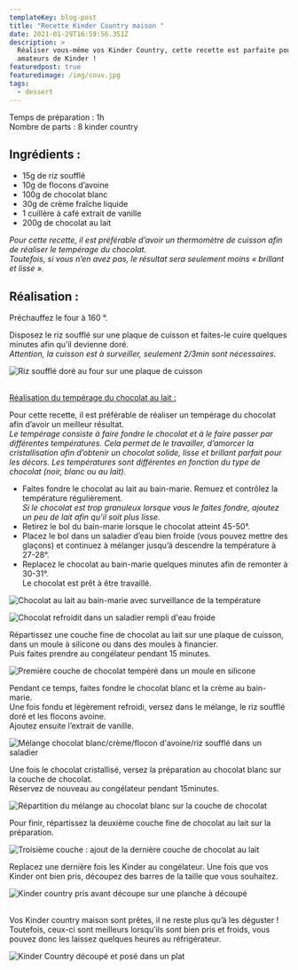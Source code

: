 ```yaml
---
templateKey: blog-post
title: "Recette Kinder Country maison "
date: 2021-01-29T16:59:56.351Z
description: >
  Réaliser vous-même vos Kinder Country, cette recette est parfaite pour les
  amateurs de Kinder !  
featuredpost: true
featuredimage: /img/couv.jpg
tags:
  - dessert
---
```

Temps de préparation : 1h\
Nombre de parts : 8 kinder country

## Ingrédients :

* 15g de riz soufflé
* 10g de flocons d’avoine
* 100g de chocolat blanc
* 30g de crème fraîche liquide
* 1 cuillère à café extrait de vanille
* 200g de chocolat au lait

*Pour cette recette, il est préférable d’avoir un thermomètre de cuisson afin de réaliser le tempérage du chocolat.* \
*Toutefois, si vous n’en avez pas, le résultat sera seulement moins « brillant et lisse ».*

## Réalisation :

Préchauffez le four à 160 °.

Disposez le riz soufflé sur une plaque de cuisson et faites-le cuire quelques minutes afin qu’il devienne doré.\
*Attention, la cuisson est à surveiller, seulement 2/3min sont nécessaires.*

![Riz soufflé doré au four sur une plaque de cuisson ](/img/riz-souffle.jpg "Riz soufflé")

\
<ins> Réalisation du tempérage du chocolat au lait :</ins>

Pour cette recette, il est préférable de réaliser un tempérage du chocolat afin d’avoir un meilleur résultat.\
*Le tempérage consiste à faire fondre le chocolat et à le faire passer par différentes températures. Cela permet de le travailler, d’amorcer la cristallisation afin d’obtenir un chocolat solide, lisse et brillant parfait pour les décors. Les températures sont différentes en fonction du type de chocolat (noir, blanc ou au lait).*

* Faites fondre le chocolat au lait au bain-marie. Remuez et contrôlez la température régulièrement.\
  *Si le chocolat est trop granuleux lorsque vous le faites fondre, ajoutez un peu de lait afin qu’il soit plus lisse.*
* Retirez le bol du bain-marie lorsque le chocolat atteint 45-50°.
* Placez le bol dans un saladier d’eau bien froide (vous pouvez mettre des glaçons) et continuez à mélanger jusqu’à descendre la température à 27-28°.
* Replacez le chocolat au bain-marie quelques minutes afin de remonter à 30-31°.\
  Le chocolat est prêt à être travaillé.

![Chocolat au lait au bain-marie avec surveillance de la température ](/img/temperage-1.jpg "Tempérage du chocolat ")

![Chocolat refroidit dans un saladier rempli d'eau froide ](/img/temperage-2.jpg "Tempérage du chocolat ")

Répartissez une couche fine de chocolat au lait sur une plaque de cuisson, dans un moule à silicone ou dans des moules à financier.\
Puis faites prendre au congélateur pendant 15 minutes.

![Première couche de chocolat tempéré dans un moule en silicone ](/img/couche-chocolat.jpg "Première couche de chocolat tempéré")

Pendant ce temps, faites fondre le chocolat blanc et la crème au bain-marie.\
Une fois fondu et légèrement refroidi, versez dans le mélange, le riz soufflé doré et les flocons avoine. \
Ajoutez ensuite l’extrait de vanille.

![Mélange chocolat blanc/crème/flocon d'avoine/riz soufflé dans un saladier](/img/melange-chocolat-blanc.jpg "Mélange au chocolat blanc")

Une fois le chocolat cristallisé, versez la préparation au chocolat blanc sur la couche de chocolat. \
Réservez de nouveau au congélateur pendant 15minutes.

![Répartition du mélange au chocolat blanc sur la couche de chocolat ](/img/prepa-country.jpg "Deuxième couche du Kinder country ")

Pour finir, répartissez la deuxième couche fine de chocolat au lait sur la préparation.

![Troisième couche : ajout de la dernière couche de chocolat au lait ](/img/prepa-country-2.jpg "Troisième couche : ajout du chocolat au lait ")

Replacez une dernière fois les Kinder au congélateur. Une fois que vos Kinder ont bien pris, découpez des barres de la taille que vous souhaitez.

![Kinder country pris avant découpe sur une planche à découpé ](/img/country-pris.jpg "Kinder country pris avant découpe")

\
Vos Kinder country maison sont prêtes, il ne reste plus qu’à les déguster !\
Toutefois, ceux-ci sont meilleurs lorsqu’ils sont bien pris et froids, vous pouvez donc les laissez quelques heures au réfrigérateur.

![Kinder Country découpé et posé dans un plat](/img/country-fini.jpg "Kinder Country")
